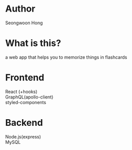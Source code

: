 # Author
Seongwoon Hong

# What is this?
a web app that helps you to memorize things in flashcards

# Frontend
React (+hooks)<br />
GraphQL(apollo-client)<br />
styled-components<br />

# Backend
Node.js(express)<br />
MySQL<br />

